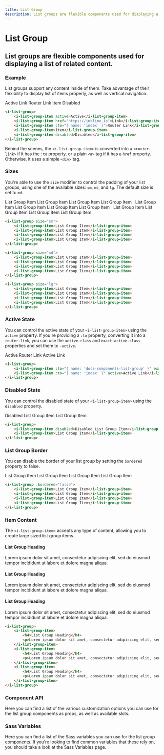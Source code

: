 ```yaml
---
title: List Group
description: List groups are flexible components used for displaying a list of related content.
---
```


# List Group
## List groups are flexible components used for displaying a list of related content.

### Example
List groups support any content inside of them. Take advantage of their flexibility to display list of items properly, as well as vertical navigation.

<i-code title="List Group Example">
<i-tab type="preview">
    <i-list-group>
        <i-list-group-item active>Active</i-list-group-item>
        <i-list-group-item href="https://inkline.io" onclick="return false;">Link</i-list-group-item>
        <i-list-group-item href="https://inkline.io" onclick="return false;">Router Link</i-list-group-item>
        <i-list-group-item>Item</i-list-group-item>
        <i-list-group-item disabled>Disabled</i-list-group-item>
    </i-list-group>
</i-tab>
<i-tab type="html">

~~~html
<i-list-group>
    <i-list-group-item active>Active</i-list-group-item>
    <i-list-group-item href="https://inkline.io">Link</i-list-group-item>
    <i-list-group-item :to="{ name: 'index' }">Router Link</i-list-group-item>
    <i-list-group-item>Item</i-list-group-item>
    <i-list-group-item disabled>Disabled</i-list-group-item>
</i-list-group>
~~~

</i-tab>
</i-code>

Behind the scenes, the `<i-list-group-item>` is converted into a `<router-link>` if it has the `:to` property, or a plain `<a>` tag if it has a `href` property. Otherwise, it uses a simple `<div>` tag.

### Sizes
You're able to use the `size` modifier to control the padding of your list groups, using one of the available sizes: `sm`, `md`, and `lg`. The default size is set to `md`.

<i-code title="List Group Sizes">
<i-tab type="preview">
    <div>
        <i-list-group size="sm">
            <i-list-group-item>List Group Item</i-list-group-item>
            <i-list-group-item>List Group Item</i-list-group-item>
            <i-list-group-item>List Group Item</i-list-group-item>
            <i-list-group-item>List Group Item</i-list-group-item>
        </i-list-group>&nbsp;
        <i-list-group size="md">
            <i-list-group-item>List Group Item</i-list-group-item>
            <i-list-group-item>List Group Item</i-list-group-item>
            <i-list-group-item>List Group Item</i-list-group-item>
            <i-list-group-item>List Group Item</i-list-group-item>
        </i-list-group>&nbsp;
        <i-list-group size="lg">
            <i-list-group-item>List Group Item</i-list-group-item>
            <i-list-group-item>List Group Item</i-list-group-item>
            <i-list-group-item>List Group Item</i-list-group-item>
            <i-list-group-item>List Group Item</i-list-group-item>
        </i-list-group>
    </div>
</i-tab>
<i-tab type="html">

~~~html
<i-list-group size="sm">
    <i-list-group-item>List Group Item</i-list-group-item>
    <i-list-group-item>List Group Item</i-list-group-item>
    <i-list-group-item>List Group Item</i-list-group-item>
    <i-list-group-item>List Group Item</i-list-group-item>
</i-list-group>
~~~
~~~html
<i-list-group size="md">
    <i-list-group-item>List Group Item</i-list-group-item>
    <i-list-group-item>List Group Item</i-list-group-item>
    <i-list-group-item>List Group Item</i-list-group-item>
    <i-list-group-item>List Group Item</i-list-group-item>
</i-list-group>
~~~
~~~html
<i-list-group size="lg">
    <i-list-group-item>List Group Item</i-list-group-item>
    <i-list-group-item>List Group Item</i-list-group-item>
    <i-list-group-item>List Group Item</i-list-group-item>
    <i-list-group-item>List Group Item</i-list-group-item>
</i-list-group>
~~~

</i-tab>
</i-code>

### Active State
You can control the active state of your `<i-list-group-item>` using the `active` property. If you're providing a `:to` property, converting it into a `router-link`, you can use the `active-class` and `exact-active-class` properties and set them to `-active`.

<i-code title="List Group Active State">
<i-tab type="preview">
    <div>
        <i-list-group>
            <i-list-group-item :to="{ name: 'docs-components-list-group' }" exact-active-class="-active">Active Router Link</i-list-group-item>
            <i-list-group-item :to="{ name: 'index' }" active>Active Link</i-list-group-item>
        </i-list-group>
    </div>
</i-tab>
<i-tab type="html">

~~~html
<i-list-group>
    <i-list-group-item :to="{ name: 'docs-components-list-group' }" exact-active-class="-active">Active Router Link</i-list-group-item>
    <i-list-group-item :to="{ name: 'index' }" active>Active Link</i-list-group-item>
</i-list-group>
~~~

</i-tab>
</i-code>


### Disabled State
You can control the disabled state of your `<i-list-group-item>` using the `disabled` property. 

<i-code title="List Group Disabled State">
<i-tab type="preview">
    <div>
        <i-list-group>
            <i-list-group-item disabled>Disabled List Group Item</i-list-group-item>
            <i-list-group-item>List Group Item</i-list-group-item>
        </i-list-group>
    </div>
</i-tab>
<i-tab type="html">

~~~html
<i-list-group>
    <i-list-group-item disabled>Disabled List Group Item</i-list-group-item>
    <i-list-group-item>List Group Item</i-list-group-item>
</i-list-group>
~~~

</i-tab>
</i-code>

### List Group Border
You can disable the border of your list group by setting the `bordered` property to false. 

<i-code title="List Group Border">
<i-tab type="preview">
    <div>
        <i-list-group :bordered="false">
            <i-list-group-item>List Group Item</i-list-group-item>
            <i-list-group-item>List Group Item</i-list-group-item>
            <i-list-group-item>List Group Item</i-list-group-item>
            <i-list-group-item>List Group Item</i-list-group-item>
        </i-list-group>
    </div>
</i-tab>
<i-tab type="html">

~~~html
<i-list-group :bordered="false">
    <i-list-group-item>List Group Item</i-list-group-item>
    <i-list-group-item>List Group Item</i-list-group-item>
    <i-list-group-item>List Group Item</i-list-group-item>
    <i-list-group-item>List Group Item</i-list-group-item>
</i-list-group>
~~~

</i-tab>
</i-code>

### Item Content
The `<i-list-group-item>` accepts any type of content, allowing you to create large sized list group items.

<i-code title="List Group Item Content">
<i-tab type="preview">
    <div>
        <i-list-group>
            <i-list-group-item>
                <h4>List Group Heading</h4>
                <p>Lorem ipsum dolor sit amet, consectetur adipiscing elit, sed do eiusmod tempor incididunt ut labore et dolore magna aliqua.</p>
            </i-list-group-item>
            <i-list-group-item>
                <h4>List Group Heading</h4>
                <p>Lorem ipsum dolor sit amet, consectetur adipiscing elit, sed do eiusmod tempor incididunt ut labore et dolore magna aliqua.</p>
            </i-list-group-item>
            <i-list-group-item>
                <h4>List Group Heading</h4>
                <p>Lorem ipsum dolor sit amet, consectetur adipiscing elit, sed do eiusmod tempor incididunt ut labore et dolore magna aliqua.</p>
            </i-list-group-item>
        </i-list-group>
    </div>
</i-tab>
<i-tab type="html">

~~~html
<i-list-group>
    <i-list-group-item>
        <h4>List Group Heading</h4>
        <p>Lorem ipsum dolor sit amet, consectetur adipiscing elit, sed do eiusmod tempor incididunt ut labore et dolore magna aliqua.</p>
    </i-list-group-item>
    <i-list-group-item>
        <h4>List Group Heading</h4>
        <p>Lorem ipsum dolor sit amet, consectetur adipiscing elit, sed do eiusmod tempor incididunt ut labore et dolore magna aliqua.</p>
    </i-list-group-item>
    <i-list-group-item>
        <h4>List Group Heading</h4>
        <p>Lorem ipsum dolor sit amet, consectetur adipiscing elit, sed do eiusmod tempor incididunt ut labore et dolore magna aliqua.</p>
    </i-list-group-item>
</i-list-group>
~~~

</i-tab>
</i-code>


### Component API
Here you can find a list of the various customization options you can use for the list group components as props, as well as available slots.

<i-code title="List Group API" expanded markup="i-list-group" link="https://github.com/inkline/inkline/tree/master/packages/inkline/src/components/IListGroup">
    <i-tab type="props">
        <api-table>
            <api-table-row>
                <template slot="property">bordered</template>
                <template slot="description">Sets the list group component style to be bordered.</template>
                <template slot="type"><code>Boolean</code></template>
                <template slot="values"><code>true</code>, <code>false</code></template>
                <template slot="default"><code>true</code></template>
            </api-table-row>
            <api-table-row>
                <template slot="property">size</template>
                <template slot="description">Sets the size of the list group component.</template>
                <template slot="type"><code>String</code></template>
                <template slot="values"><code>sm</code>, <code>md</code>, <code>lg</code></template>
                <template slot="default"><code>md</code></template>
            </api-table-row>
        </api-table>
    </i-tab>
    <i-tab type="slots">
        <api-table>
            <api-table-row>
                <template slot="slot">default</template>
                <template slot="description">Slot for list group default content.</template>
            </api-table-row>
        </api-table>
    </i-tab>
</i-code>

<i-code title="List Group Item API" markup="i-list-group-item" expanded link="https://github.com/inkline/inkline/tree/master/packages/inkline/src/components/IListGroupItem">
    <i-tab type="props">
        <api-table>
            <api-table-row>
                <template slot="property">active</template>
                <template slot="description">Sets the list group item state as active.</template>
                <template slot="type"><code>Boolean</code></template>
                <template slot="values"><code>true</code>, <code>false</code></template>
                <template slot="default"><code>false</code></template>
            </api-table-row>
            <api-table-row>
                <template slot="property">disabled</template>
                <template slot="description">Sets the list group item state as disabled.</template>
                <template slot="type"><code>Boolean</code></template>
                <template slot="values"><code>true</code>, <code>false</code></template>
                <template slot="default"><code>false</code></template>
            </api-table-row>
            <api-table-row>
                <template slot="property">tag</template>
                <template slot="description">Sets the tag to be used for the component. If <code>to</code> or <code>href</code> attribute is provided, an <code>a</code> tag will be used.</template>
                <template slot="type"><code>String</code></template>
                <template slot="values"></template>
                <template slot="default"><code>div</code></template>
            </api-table-row>
        </api-table>
    </i-tab>
    <i-tab type="slots">
        <api-table>
            <api-table-row>
                <template slot="slot">default</template>
                <template slot="description">Slot for list group item default content.</template>
            </api-table-row>
        </api-table>
    </i-tab>
</i-code>

### Sass Variables
Here you can find a list of the Sass variables you can use for the list group components. If you're looking to find common variables that these rely on, you should take a look at the <nuxt-link :to="{ name: 'docs-core-sass-variables' }">Sass Variables</nuxt-link> page.

<i-code title="List Group" expanded>
    <i-tab type="scss">
        <api-table>
            <api-table-row>
                <template slot="property">$list-group-font-size</template>
                <template slot="default"><code>$font-size</code></template>
            </api-table-row>
            <api-table-row>
                <template slot="property">$list-group-item-disabled-color</template>
                <template slot="default"><code>$text-muted</code></template>
            </api-table-row>
            <api-table-row>
                <template slot="property">$list-group-item-padding-base</template>
                <template slot="default"><code>$spacer</code></template>
            </api-table-row>
            <api-table-row>
                <template slot="property">$list-group-item-padding</template>
                <template slot="default"><code>size-map($list-group-item-padding-base, $sizes, $size-multipliers)</code></template>
            </api-table-row>
            <api-table-row>
                <template slot="property">$list-group-border-width</template>
                <template slot="default"><code>$border-width</code></template>
            </api-table-row>
            <api-table-row>
                <template slot="property">$list-group-border-style</template>
                <template slot="default"><code>solid</code></template>
            </api-table-row>
            <api-table-row>
                <template slot="property">$list-group-background-color-light</template>
                <template slot="default"><code>$body-background-light</code></template>
            </api-table-row>
            <api-table-row>
                <template slot="property">$list-group-border-color-light</template>
                <template slot="default"><code>$border-color-light</code></template>
            </api-table-row>
            <api-table-row>
                <template slot="property">$list-group-background-color-dark</template>
                <template slot="default"><code>$body-background-dark</code></template>
            </api-table-row>
            <api-table-row>
                <template slot="property">$list-group-border-color-dark</template>
                <template slot="default"><code>$border-color-dark</code></template>
            </api-table-row>
            <api-table-row>
                <template slot="property">$list-group-border-radius</template>
                <template slot="default"><code>$border-radius</code></template>
            </api-table-row>
            <api-table-row>
                <template slot="property">$list-group-item-active-background</template>
                <template slot="default"><code>$color-primary</code></template>
            </api-table-row>
            <api-table-row>
                <template slot="property">$list-group-item-active-color</template>
                <template slot="default"><code>$color-white</code></template>
            </api-table-row>
            <api-table-row>
                <template slot="property">$list-group-item-active-border-color</template>
                <template slot="default"><code>darken-lightness($color-primary, 6%)</code></template>
            </api-table-row>
            <api-table-row>
                <template slot="property">$list-group-variants</template>
                <template slot="default"><code>(...)</code></template>
            </api-table-row>
        </api-table>
    </i-tab>
</i-code> 
